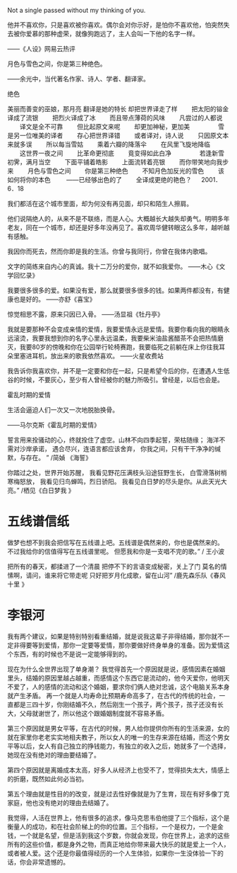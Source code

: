 Not a single passed without my thinking of you.

他并不喜欢你，只是喜欢被你喜欢。偶尔会对你示好，是怕你不喜欢他，怕突然失去被你爱慕的那种虚荣，就像狗跑远了，主人会叫一下他的名字一样。

——《人设》网易云热评


月色与雪色之间，你是第三种绝色。

——余光中，当代著名作家、诗人、学者、翻译家。

绝色

美丽而善变的巫娘，那月亮
翻译是她的特长
却把世界译走了样
　　把太阳的镕金译成了流银
　　把烈火译成了冰
　　而且带点薄荷的风味
　　凡尝过的人都说
　　译文是全不可靠
　　但比起原文来呢
　　却更加神秘，更加美
　　
　　雪是另一位唯美的译者
　　存心把世界译错
　　或者译对，诗人说
　　只因原文本来就多误
　　所以每当雪姑
　　乘着六瓣的降落伞
　　在风里飞旋地降临
　　这世界一夜之间
　　比革命更彻底
　　竟变得如此白净
　　
　　若逢新雪初霁，满月当空
　　下面平铺着皓影
　　上面流转着亮银
　　而你带笑地向我步来
　　月色与雪色之间
　　你是第三种绝色
　　不知月色加反光的雪色
　　该如何将你的本色
　　 ——已经够出色的了
　　全译成更绝的艳色？
　
2001．6．18


我们都活在这个城市里面，却为何没有再见面，却只和陌生人擦肩。

他们说隔绝人的，从来不是不联络，而是人心。大概越长大越失却勇气。明明多年老友，同在一个城市，却还是好多年没再见了。喜欢周华健转眼这么多年，越听越有感触。


我因你而死去，然而你即是我的生活。你曾与我同行，你曾在我体内歌唱。



文字的简练来自内心的真诚。我十二万分的爱你，就不如我爱你。
——木心《文学回忆录》



我要很多很多的爱。如果没有爱，那么就要很多很多的钱。如果两件都没有，有健康也是好的。
——亦舒《喜宝》



惊觉相思不露，原来只因已入骨。
——汤显祖《牡丹亭》





我就是要那种不会变成亲情的爱情，我要爱情永远是爱情。我要你看向我的眼睛永远滚烫，我要我想到你的名字心里永远温柔，我要柴米油盐酱醋茶不会把热情磨灭，我要80岁的傍晚和你在公园举行轮椅赛跑，我要临死之前躺在床上你往我耳朵里塞进耳机，放出来的歌我依然喜欢。
——火星收费站


我告诉你我喜欢你，并不是一定要和你在一起，只是希望今后的你，在遭遇人生低谷的时候，不要灰心，至少有人曾经被你的魅力所吸引。曾经是，以后也会是。


霍乱时期的爱情

生活会逼迫人们一次又一次地脱胎换骨。

——马尔克斯《霍乱时期的爱情》


誓言用来拴骚动的心，终就拴住了虚空。山林不向四季起誓，荣枯随缘；
海洋不需对沙岸承诺，
遇合尽兴，连语言都应该舍弃，
你我之间，只有干干净净的缄默，与存在。 ”
/简媜 《海誓》


你踏过之处，世界开始苏醒，
我看见野花压满枝头沿途狂野生长，
白雪滑落树梢寒梅怒放，
我看见归鸟蝉鸣，烈日骄阳。
我看见白日梦的尽头是你。从此天光大亮。”
/栖见《白日梦我 》


# 五线谱信纸

做梦也想不到我会把信写在五线谱上吧。五线谱是偶然来的，你也是偶然来的。
不过我给你的信值得写在五线谱里呢。
但愿我和你是一支唱不完的歌。”
/ 王小波


把所有的春天，都揉进了一个清晨
把停不下的言语变成秘密，关上了门
莫名的情愫啊，请问，谁来将它带走呢
只好把岁月化成歌，留在山河”
/鹿先森乐队《春风十里 》


# 李银河
我有两个建议，如果是特别特别看重结婚，就是说我这辈子非得结婚，那你就不一定非得要等到爱情，那你一定要等爱情，那你要做好终身单身的准备。因为爱情这个东西，有的时候也不是说一定能够得到的。

现在为什么全世界出现了单身潮？
我觉得首先一个原因就是说，感情因素在婚姻里头，结婚的原因里越占越重，而感情这个东西它是流动的，他今天爱你，他明天不爱了，人的感情的流动和这个婚姻，要求你们俩人绝对忠诚，这个电脑关系本身就产生矛盾。
再一个就是人均寿命比预期寿命高多了，在古代的传统的社会，一直都是三四十岁，你刚结婚不久，然后刚生一个孩子，两个孩子，孩子还没有长大，父母就谢世了，所以他这个跟婚姻制度就不容易矛盾。

第三个原因就是男女平等，在古代的时候，男人给你提供你所有的生活来源，女的就在家里你老老实实地相夫教子，所以女人的唯一的生存来源在结婚，而这个男女平等以后，女人有自己独立的挣钱能力，有独立的收入之后，她就多了一个选择，她现在没有绝对的理由要结婚了。

第四个原因就是离婚成本太高，好多人从经济上也受不了，觉得损失太大，情感上的折磨，既然如此何必当初。

第五个理由就是性目的的改变，就是过去性好像就是为了生育，现在有好多像丁克家庭，他也没有绝对的理由去结婚了。

我觉得，人活在世界上，他有很多的追求，像马克思韦伯他提了三个指标，这个是衡量人的成功，和在社会阶梯上的你的位置。三个指标，一个是权力，一个是金钱，一个就是名望，但是活到我这个岁数，你就会发现，你在世界上，追求的这些所有的这些价值，都是身外之物，而真正地给你带来最大快乐的就是爱上一个人，或者被人爱。这个还是你最值得经历的一个人生体验，如果你一生没体验一下的话，你会非常遗憾的。
